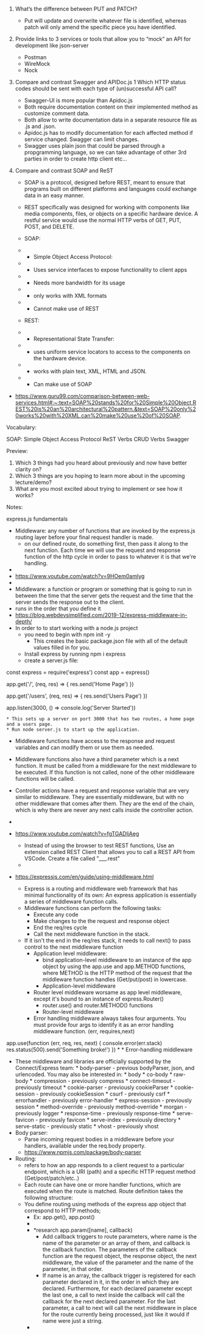 1. What’s the difference between PUT and PATCH?
    * Put will update and overwrite whatever file is identified, whereas patch will only amend the specific piece you have identified.

2. Provide links to 3 services or tools that allow you to “mock” an API for development like json-server
    * Postman
    * WireMock
    * Nock 

3. Compare and contrast Swagger and APIDoc.js 1 Which HTTP status codes should be sent with each type of (un)successful API call?
    * Swagger-UI is more popular than Apidoc.js
    * Both require documentation content on their implemented method as customize comment data.
    * Both allow to write documentation data in a separate resource file as .js and .json.
    * Apidoc.js has to modify documentation for each affected method if service changed. Swagger can limit changes.
    * Swagger uses plain json that could be parsed through a propgramming language, so we can take advantage of other 3rd parties in order to create http client etc... 

4. Compare and contrast SOAP and ReST
    * SOAP is a protocol, designed before REST, meant to ensure that programs built on different platforms and languages could exchange data in an easy manner. 
    * REST specifically was designed for working with components like media components, files, or objects on a specific hardware device. A restful service would use the normal HTTP verbs of GET, PUT, POST, and DELETE. 

    * SOAP: 
    * * Simple Object Access Protocol:
    * * Uses service interfaces to expose functionality to client apps
    * * Needs more bandwidth for its usage
    * * only works with XML formats
    * * Cannot make use of REST 

    * REST:
    * * Representational State Transfer:
    * *  uses uniform service locators to access to the components on the hardware device. 
    * * works with plain text, XML, HTML and JSON.
    * * Can make use of SOAP 

* https://www.guru99.com/comparison-between-web-services.html#:~:text=SOAP%20stands%20for%20Simple%20Object,REST%20is%20an%20architectural%20pattern.&text=SOAP%20only%20works%20with%20XML,can%20make%20use%20of%20SOAP.


Vocabulary: 

SOAP: Simple Object Access Protocol
ReST Verbs 
CRUD Verbs
Swagger

Preview: 

1. Which 3 things had you heard about previously and now have better clarity on?
2. Which 3 things are you hoping to learn more about in the upcoming lecture/demo?
3. What are you most excited about trying to implement or see how it works?


Notes: 

express.js fundamentals
* Middleware: any number of functions that are invoked by the express.js routing layer before your final request handler is made. 
    * on our defined route, do something first, then pass it along to the next function. Each time we will use the request and response function of the http cycle in order to pass to whatever it is that we're handling. 
* 
* https://www.youtube.com/watch?v=9HOem0amlyg
* 
* Middleware: a function or program or something that is going to run in between the time that the server gets the request and the time that the server sends the response out to the client. 
* runs in the order that you define it 
* https://blog.webdevsimplified.com/2019-12/express-middleware-in-depth/
* In order to to start working with a node.js project
    *  you need to begin with npm init -y
        * This creates the basic package.json file with all of the default values filled in for you.
    * Install express by running npm i express
    * create a server.js file:

const express = require('express')
const app = express()

app.get('/', (req, res) => {
  res.send('Home Page')
})

app.get('/users', (req, res) => {
  res.send('Users Page')
})

app.listen(3000, () => console.log('Server Started'))

    * This sets up a server on port 3000 that has two routes, a home page and a users page.
    * Run node server.js to start up the application. 
* Middleware functions have access to the response and request variables and can modify them or use them as needed. 
* Middleware functions also have a third parameter which is a next function. It must be called from a middleware for the next middleware to be executed. If this function is not called, none of the other middleware functions will be called.
* Controller actions have a request and response variable that are very similar to middleware. They are essentially middleware, but with no other middleware that comes after them. They are the end of the chain, which is why there are never any next calls inside the controller action. 


* 


* https://www.youtube.com/watch?v=fgTGADljAeg
    * Instead of using the browser to test REST functions, Use an extension called REST Client that allows you to call a REST API from VSCode.  Create a file called "___.rest"
    * 
* https://expressjs.com/en/guide/using-middleware.html
    * Express is a routing and middleware web framework that has minimal functionality of its own: An express application is essentially a series of middleware function calls. 
    * Middleware functions can perform the following tasks:
        * Execute any code
        * Make changes to the the request and response object
        * End the req/res cycle
        * Call the next middleware function in the stack. 
    * If it isn't the end in the req/res stack, it needs to call next() to pass control to the next middleware function
        * Application level middleware: 
            * bind application-level middleware to an instance of the app object by using the app.use and app.METHOD functions, where METHOD is the HTTP method of the request that the middleware function handles (Get/put/post) in lowercase.
            * Application-level middleware
        * Router level middleware worsame as app level middleware, except it's bound to an instance of express.Router()
            * router.use() and router.METHOD() functions 
            * Router-level middleware
        * Error handling middleware always takes four arguments. You must provide four args to identify it as an error handling middleware function. (err, requires,next) 

app.use(function (err, req, res, next) {
  console.error(err.stack)
  res.status(500).send('Something broke!')
})
        * 
        * Error-handling middleware
* These middleware and libraries are officially supported by the Connect/Express team:
            * body-parser - previous bodyParser, json, and urlencoded. You may also be interested in:
                * body
                * co-body
                * raw-body
            * compression - previously compress
            * connect-timeout - previously timeout
            * cookie-parser - previously cookieParser
            * cookie-session - previously cookieSession
            * csurf - previously csrf
            * errorhandler - previously error-handler
            * express-session - previously session
            * method-override - previously method-override
            * morgan - previously logger
            * response-time - previously response-time
            * serve-favicon - previously favicon
            * serve-index - previously directory
            * serve-static - previously static
            * vhost - previously vhost
* Body parser: 
    * Parse incoming request bodies in a middleware before your handlers, available under the req.body property.
    * https://www.npmjs.com/package/body-parser
* Routing: 
    * refers to how an app responds to a client request to a particular endpoint, which is a URI (path) and a specific HTTP request method (Get/post/patch/etc..) 
    * Each route can have one or more handler functions, which are executed when the route is matched. Route definition takes the following structure: 
    * You define routing using methods of the express app object that correspond to HTTP methods; 
        * Ex: app.get(), app.post()
        * 
        * *research app.param([name], callback) 
            * Add callback triggers to route parameters, where name is the name of the parameter or an array of them, and callback is the callback function. The parameters of the callback function are the request object, the response object, the next middleware, the value of the parameter and the name of the parameter, in that order.
            * If name is an array, the callback trigger is registered for each parameter declared in it, in the order in which they are declared. Furthermore, for each declared parameter except the last one, a call to next inside the callback will call the callback for the next declared parameter. For the last parameter, a call to next will call the next middleware in place for the route currently being processed, just like it would if name were just a string.
        * 
